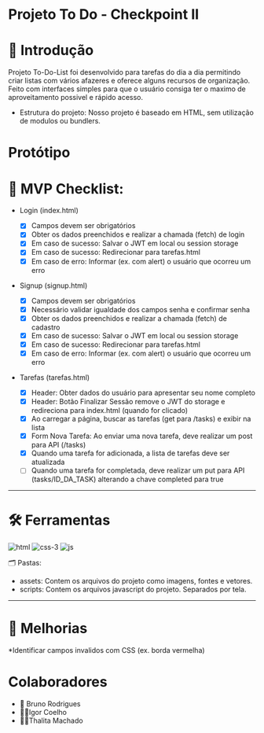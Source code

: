#  Projeto To Do - Checkpoint II

# 📌 Introdução
 Projeto To-Do-List foi desenvolvido para tarefas do dia a dia permitindo criar listas com vários afazeres e oferece alguns recursos de organização. 
 Feito com interfaces simples para que o usuário consiga ter o maximo de aproveitamento possivel e rápido acesso.
 
 * Estrutura do projeto: Nosso projeto é baseado em HTML, sem utilização de modulos ou bundlers.
 
 # Protótipo 
 
 
# 📝 MVP Checklist:

- Login (index.html)

  - [x] Campos devem ser obrigatórios
  - [x] Obter os dados preenchidos e realizar a chamada (fetch) de login
  - [x] Em caso de sucesso: Salvar o JWT em local ou session storage
  - [x] Em caso de sucesso: Redirecionar para tarefas.html
  - [x] Em caso de erro: Informar (ex. com alert) o usuário que ocorreu um erro

- Signup (signup.html)

  - [x] Campos devem ser obrigatórios
  - [x] Necessário validar igualdade dos campos senha e confirmar senha
  - [x] Obter os dados preenchidos e realizar a chamada (fetch) de cadastro
  - [x] Em caso de sucesso: Salvar o JWT em local ou session storage
  - [x] Em caso de sucesso: Redirecionar para tarefas.html
  - [x] Em caso de erro: Informar (ex. com alert) o usuário que ocorreu um erro

- Tarefas (tarefas.html)

  - [x] Header: Obter dados do usuário para apresentar seu nome completo
  - [x] Header: Botão Finalizar Sessão remove o JWT do storage e redireciona para index.html (quando for clicado)
  - [x] Ao carregar a página, buscar as tarefas (get para /tasks) e exibir na lista
  - [x] Form Nova Tarefa: Ao enviar uma nova tarefa, deve realizar um post para API (/tasks)
  - [x] Quando uma tarefa for adicionada, a lista de tarefas deve ser atualizada
  - [ ] Quando uma tarefa for completada, deve realizar um put para API (tasks/ID_DA_TASK) alterando a chave completed para true
---
# 🛠️ Ferramentas
![html](https://user-images.githubusercontent.com/61170238/164286081-7664fe9e-269b-46bd-adba-48fddd715335.png)
![css-3](https://user-images.githubusercontent.com/61170238/164286273-2aa27bb0-b33d-4054-91dd-a5e66aa41c95.png)
![js](https://user-images.githubusercontent.com/61170238/164286283-f1038fb4-4813-4733-bc13-8defbbfc39c3.png)

 🗂️ Pastas:

* assets: Contem os arquivos do projeto como imagens, fontes e vetores.
* scripts: Contem os arquivos javascript do projeto. Separados por tela.
---

# 🚩 Melhorias
 *Identificar campos invalidos com CSS (ex. borda vermelha)
 
 # Colaboradores 
 * 🧔 Bruno Rodrigues 
 * 🧑‍🦰Igor Coelho
 * 👩‍🦰Thalita Machado


